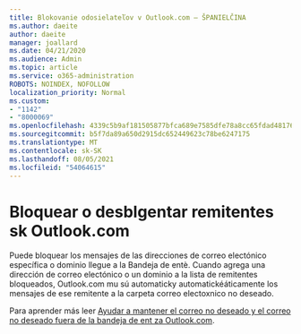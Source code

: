 ```yaml
---
title: Blokovanie odosielateľov v Outlook.com – ŠPANIELČINA
ms.author: daeite
author: daeite
manager: joallard
ms.date: 04/21/2020
ms.audience: Admin
ms.topic: article
ms.service: o365-administration
ROBOTS: NOINDEX, NOFOLLOW
localization_priority: Normal
ms.custom:
- "1142"
- "8000069"
ms.openlocfilehash: 4339c5b9af181505877bfca689e7585dfe78a8cc65fdad48176dd64b6c728543
ms.sourcegitcommit: b5f7da89a650d2915dc652449623c78be6247175
ms.translationtype: MT
ms.contentlocale: sk-SK
ms.lasthandoff: 08/05/2021
ms.locfileid: "54064615"
---
```

# <a name="bloquear-o-desbloquear-remitentes-en-outlookcom"></a>Bloquear o desblgentar remitentes sk Outlook.com

Puede bloquear los mensajes de las direcciones de correo electónico específica o dominio llegue a la Bandeja de entè. Cuando agrega una dirección de correo electónico o un dominio a la lista de remitentes bloqueados, Outlook.com mu sú automaticky automatickéáticamente los mensajes de ese remitente a la carpeta correo electoxnico no deseado.

Para aprender más leer [Ayudar a mantener el correo no deseado y el correo no deseado fuera de la bandeja de ent za Outlook.com](https://support.office.com/es-es/article/a3ece97b-82f8-4a5e-9ac3-e92fa6427ae4?wt.mc_id=Office_Outlook_com_Alchemy).
